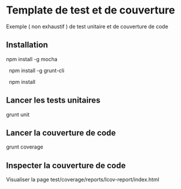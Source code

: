 # Template de test et de couverture
Exemple ( non exhaustif ) de test unitaire et de couverture de code

## Installation
npm install -g mocha

&nbsp;
npm install -g grunt-cli

&nbsp;
npm install

## Lancer les tests unitaires
grunt unit

## Lancer la couverture de code
grunt coverage

## Inspecter la couverture de code
Visualiser la page test/coverage/reports/lcov-report/index.html

